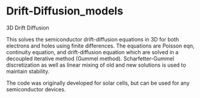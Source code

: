 # Drift-Diffusion_models

3D Drift Diffusion 

This solves the semiconductor drift-diffusion equations in 3D for both electrons and holes using finite differences. The equations are Poisson eqn, 
continuity equation, and drift-diffusion equation which are solved in a decoupled iterative method (Gummel method). Scharfetter-Gummel
discretization as well as linear mixing of old and new solutions is used to maintain stability.

The code was originally developed for solar cells, but can be used for any semiconductor devices.



